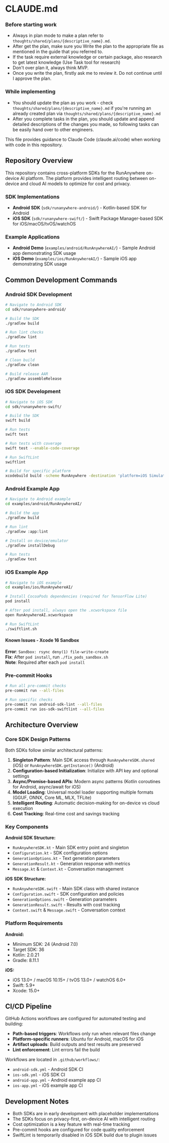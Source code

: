 # CLAUDE.md

### Before starting work
- Always in plan mode to make a plan refer to `thoughts/shared/plans/{descriptive_name}.md`.
- After get the plan, make sure you Write the plan to the appropriate file as mentioned in the guide that you referred to.
- If the task require external knowledge or certain package, also research to get latest knowledge (Use Task tool for research)
- Don't over plan it, always think MVP.
- Once you write the plan, firstly ask me to review it. Do not continue until I approve the plan.
### While implementing
- You should update the plan as you work - check `thoughts/shared/plans/{descriptive_name}.md` if you're running an already created plan via `thoughts/shared/plans/{descriptive_name}.md`
- After you complete tasks in the plan, you should update and append detailed descriptions of the changes you made, so following tasks can be easily hand over to other engineers.


This file provides guidance to Claude Code (claude.ai/code) when working with code in this repository.

## Repository Overview

This repository contains cross-platform SDKs for the RunAnywhere on-device AI platform. The platform provides intelligent routing between on-device and cloud AI models to optimize for cost and privacy.

### SDK Implementations
- **Android SDK** (`sdk/runanywhere-android/`) - Kotlin-based SDK for Android
- **iOS SDK** (`sdk/runanywhere-swift/`) - Swift Package Manager-based SDK for iOS/macOS/tvOS/watchOS

### Example Applications
- **Android Demo** (`examples/android/RunAnywhereAI/`) - Sample Android app demonstrating SDK usage
- **iOS Demo** (`examples/ios/RunAnywhereAI/`) - Sample iOS app demonstrating SDK usage

## Common Development Commands

### Android SDK Development

```bash
# Navigate to Android SDK
cd sdk/runanywhere-android/

# Build the SDK
./gradlew build

# Run lint checks
./gradlew lint

# Run tests
./gradlew test

# Clean build
./gradlew clean

# Build release AAR
./gradlew assembleRelease
```

### iOS SDK Development

```bash
# Navigate to iOS SDK
cd sdk/runanywhere-swift/

# Build the SDK
swift build

# Run tests
swift test

# Run tests with coverage
swift test --enable-code-coverage

# Run SwiftLint
swiftlint

# Build for specific platform
xcodebuild build -scheme RunAnywhere -destination 'platform=iOS Simulator,name=iPhone 15'
```

### Android Example App

```bash
# Navigate to Android example
cd examples/android/RunAnywhereAI/

# Build the app
./gradlew build

# Run lint
./gradlew :app:lint

# Install on device/emulator
./gradlew installDebug

# Run tests
./gradlew test
```

### iOS Example App

```bash
# Navigate to iOS example
cd examples/ios/RunAnywhereAI/

# Install CocoaPods dependencies (required for TensorFlow Lite)
pod install

# After pod install, always open the .xcworkspace file
open RunAnywhereAI.xcworkspace

# Run SwiftLint
./swiftlint.sh
```

#### Known Issues - Xcode 16 Sandbox

**Error**: `Sandbox: rsync deny(1) file-write-create`  
**Fix**: After `pod install`, run `./fix_pods_sandbox.sh`  
**Note**: Required after each `pod install`

### Pre-commit Hooks

```bash
# Run all pre-commit checks
pre-commit run --all-files

# Run specific checks
pre-commit run android-sdk-lint --all-files
pre-commit run ios-sdk-swiftlint --all-files
```

## Architecture Overview

### Core SDK Design Patterns

Both SDKs follow similar architectural patterns:

1. **Singleton Pattern**: Main SDK access through `RunAnywhereSDK.shared` (iOS) or `RunAnywhereSDK.getInstance()` (Android)
2. **Configuration-based Initialization**: Initialize with API key and optional settings
3. **Async/Promise-based APIs**: Modern async patterns (Kotlin coroutines for Android, async/await for iOS)
4. **Model Loading**: Universal model loader supporting multiple formats (GGUF, ONNX, Core ML, MLX, TFLite)
5. **Intelligent Routing**: Automatic decision-making for on-device vs cloud execution
6. **Cost Tracking**: Real-time cost and savings tracking

### Key Components

**Android SDK Structure:**
- `RunAnywhereSDK.kt` - Main SDK entry point and singleton
- `Configuration.kt` - SDK configuration options
- `GenerationOptions.kt` - Text generation parameters
- `GenerationResult.kt` - Generation response with metrics
- `Message.kt` & `Context.kt` - Conversation management

**iOS SDK Structure:**
- `RunAnywhereSDK.swift` - Main SDK class with shared instance
- `Configuration.swift` - SDK configuration and policies
- `GenerationOptions.swift` - Generation parameters
- `GenerationResult.swift` - Results with cost tracking
- `Context.swift` & `Message.swift` - Conversation context

### Platform Requirements

**Android:**
- Minimum SDK: 24 (Android 7.0)
- Target SDK: 36
- Kotlin: 2.0.21
- Gradle: 8.11.1

**iOS:**
- iOS 13.0+ / macOS 10.15+ / tvOS 13.0+ / watchOS 6.0+
- Swift: 5.9+
- Xcode: 15.0+

## CI/CD Pipeline

GitHub Actions workflows are configured for automated testing and building:

- **Path-based triggers**: Workflows only run when relevant files change
- **Platform-specific runners**: Ubuntu for Android, macOS for iOS
- **Artifact uploads**: Build outputs and test results are preserved
- **Lint enforcement**: Lint errors fail the build

Workflows are located in `.github/workflows/`:
- `android-sdk.yml` - Android SDK CI
- `ios-sdk.yml` - iOS SDK CI
- `android-app.yml` - Android example app CI
- `ios-app.yml` - iOS example app CI

## Development Notes

- Both SDKs are in early development with placeholder implementations
- The SDKs focus on privacy-first, on-device AI with intelligent routing
- Cost optimization is a key feature with real-time tracking
- Pre-commit hooks are configured for code quality enforcement
- SwiftLint is temporarily disabled in iOS SDK build due to plugin issues